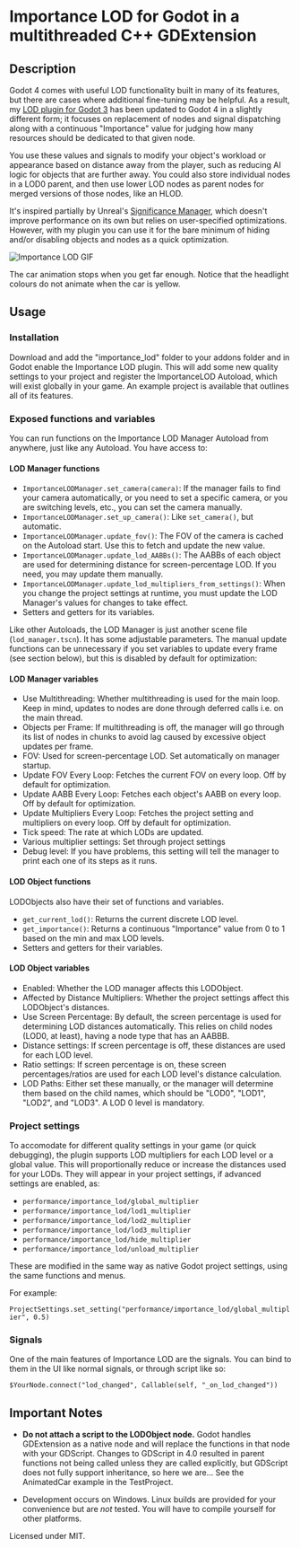 # Importance LOD for Godot in a multithreaded C++ GDExtension
## Description
Godot 4 comes with useful LOD functionality built in many of its features, but there are cases where additional fine-tuning may be helpful. As a result, my [LOD plugin for Godot 3](https://github.com/puchik/godot-extras/tree/3.x/gdnative/multi-lod) has been updated to Godot 4 in a slightly different form; it focuses on replacement of nodes and signal dispatching along with a continuous "Importance" value for judging how many resources should be dedicated to that given node. 

You use these values and signals to modify your object's workload or appearance based on distance away from the player, such as reducing AI logic for objects that are further away. You could also store individual nodes in a LOD0 parent, and then use lower LOD nodes as parent nodes for merged versions of those nodes, like an HLOD.

It's inspired partially by Unreal's [Significance Manager](https://dev.epicgames.com/documentation/en-us/unreal-engine/significance-manager-in-unreal-engine), which doesn't improve performance on its own but relies on user-specified optimizations. However, with my plugin you can use it for the bare minimum of hiding and/or disabling objects and nodes as a quick optimization.

![Importance LOD GIF](https://github.com/puchik/godot-extras/tree/master/gdextension/importance-lod/etc/importance-lod.gif)

The car animation stops when you get far enough. Notice that the headlight colours do not animate when the car is yellow.

## Usage
### Installation
Download and add the "importance_lod" folder to your addons folder and in Godot enable the Importance LOD plugin. This will add some new quality settings to your project and register the ImportanceLOD Autoload, which will exist globally in your game. An example project is available that outlines all of its features.

### Exposed functions and variables
You can run functions on the Importance LOD Manager Autoload from anywhere, just like any Autoload. You have access to:

#### LOD Manager functions

* `ImportanceLODManager.set_camera(camera)`: If the manager fails to find your camera automatically, or you need
    to set a specific camera, or you are switching levels, etc., you can set the camera manually.
* `ImportanceLODManager.set_up_camera()`: Like `set_camera()`, but automatic.
* `ImportanceLODManager.update_fov()`: The FOV of the camera is cached on the Autoload start. Use this to fetch and update the new value.
* `ImportanceLODManager.update_lod_AABBs()`: The AABBs of each object are used for determining distance for screen-percentage LOD. If you need, you may update them manually.
* `ImportanceLODManager.update_lod_multipliers_from_settings()`: When you change the project settings at runtime, you must update the LOD Manager's values for changes to take effect.
* Setters and getters for its variables.

Like other Autoloads, the LOD Manager is just another scene file (`lod_manager.tscn`). It has some adjustable parameters. The manual update functions can be unnecessary if you set variables to update every frame (see section below), but this is disabled by default for optimization:

#### LOD Manager variables

* Use Multithreading: Whether multithreading is used for the main loop. Keep in mind, updates to nodes are done through deferred calls i.e. on the main thread.
* Objects per Frame: If multithreading is off, the manager will go through its list of nodes in chunks to avoid lag caused by excessive object updates per frame.
* FOV: Used for screen-percentage LOD. Set automatically on manager startup.
* Update FOV Every Loop: Fetches the current FOV on every loop. Off by default for optimization.
* Update AABB Every Loop: Fetches each object's AABB on every loop. Off by default for optimization.
* Update Multipliers Every Loop: Fetches the project setting and multipliers on every loop. Off by default for optimization.
* Tick speed: The rate at which LODs are updated.
* Various multiplier settings: Set through project settings
* Debug level: If you have problems, this setting will tell the manager to print each one of its steps as it runs.

#### LOD Object functions
LODObjects also have their set of functions and variables.

* `get_current_lod()`: Returns the current discrete LOD level.
* `get_importance()`: Returns a continuous "Importance" value from 0 to 1 based on the min and max LOD levels.
* Setters and getters for their variables.

#### LOD Object variables
* Enabled: Whether the LOD manager affects this LODObject.
* Affected by Distance Multipliers: Whether the project settings affect this LODObject's distances.
* Use Screen Percentage: By default, the screen percentage is used for determining LOD distances automatically. This relies on child nodes (LOD0, at least), having a node type that has an AABBB.
* Distance settings: If screen percentage is off, these distances are used for each LOD level.
* Ratio settings: If screen percentage is on, these screen percentages/ratios are used for each LOD level's distance calculation.
* LOD Paths: Either set these manually, or the manager will determine them based on the child names, which should be "LOD0", "LOD1", "LOD2", and "LOD3". A LOD 0 level is mandatory.

### Project settings
To accomodate for different quality settings in your game (or quick debugging), the plugin supports LOD multipliers for each LOD level or a global value. This will proportionally reduce or increase the distances used for your LODs. They will appear in your project settings, if advanced settings are enabled, as:

* `performance/importance_lod/global_multiplier`
* `performance/importance_lod/lod1_multiplier`
* `performance/importance_lod/lod2_multiplier`
* `performance/importance_lod/lod3_multiplier`
* `performance/importance_lod/hide_multiplier`
* `performance/importance_lod/unload_multiplier`

These are modified in the same way as native Godot project settings, using the same functions and menus.

For example:

`ProjectSettings.set_setting("performance/importance_lod/global_multiplier", 0.5)`

### Signals
One of the main features of Importance LOD are the signals. You can bind to them in the UI like normal signals, or through script like so:

`$YourNode.connect("lod_changed", Callable(self, "_on_lod_changed"))`

## Important Notes
* **Do not attach a script to the LODObject node.** Godot handles GDExtension as a native node and will replace the functions in that node with your GDScript. Changes to GDScript in 4.0 resulted in parent functions not being called
unless they are called explicitly, but GDScript does not fully support inheritance, so here we are... See the AnimatedCar example in the TestProject.

* Development occurs on Windows. Linux builds are provided for your convenience but are *not* tested. You will have to compile yourself for other platforms.



Licensed under MIT. 